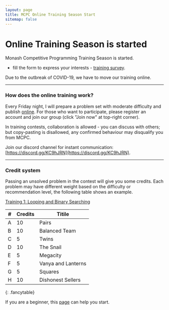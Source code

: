 ```yaml
---
layout: page
title: MCPC Online Training Season Start
sitemap: false
---
```


# Online Training Season is started

Monash Competitive Programming Training Season is started.
* fill the form to express your interests - [training survey](https://forms.gle/cYSeTNN3hFmQbChp8).

Due to the outbreak of COVID-19, we have to move our training online.

---

### How does the online training work?
Every Friday night, I will prepare a problem set with moderate difficulty and publish [online](https://vjudge.net/group/monashicpc).
For those who want to participate, please register an account and join our group (click "Join now" at top-right corner).

In training contests, collaboration is allowed - you can discuss with others; 
but copy-pasting is disallowed, any confirmed behaviour may disqualify you from MCPC.

Join our discord channel for instant communication: [https://discord.gg/KC9hJRN](https://discord.gg/KC9hJRN).

---

### Credit system
Passing an unsolved problem in the contest will give you some credits.
Each problem may have different weight based on the difficulty or recommendation level, the following table shows an example.

[Training 1: Looping and Binary Searching](https://vjudge.net/contest/361685)

|  \#   |   Credits   |   Titile
|-------|-------------|---------
|   A   |    10       |   Pairs
|   B   |    10       |   Balanced Team
|   C   |    5        |   Twins
|   D   |    10       |   The Snail
|   E   |    5        |   Megacity
|   F   |    5        |   Vanya and Lanterns
|   G   |    5        |   Squares
|   H   |    10       |   Dishonest Sellers
{: .fancytable}

If you are a beginner, this [page](/for-contestants) can help you start.

